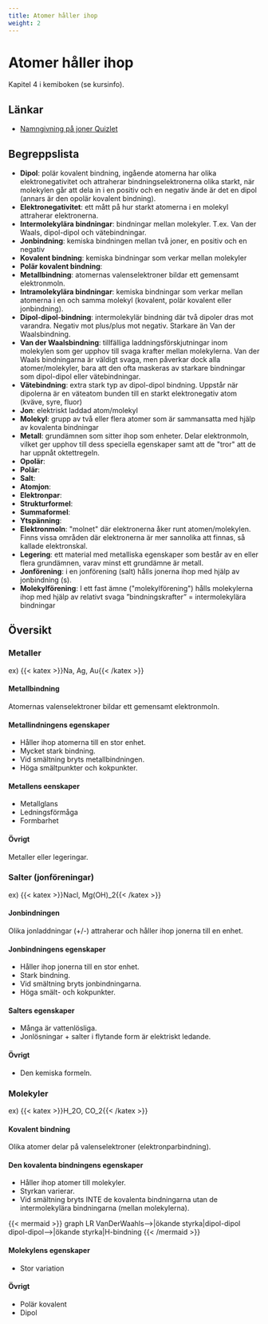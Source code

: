 ```yaml
---
title: Atomer håller ihop
weight: 2
---
```


# Atomer håller ihop

Kapitel 4 i kemiboken (se kursinfo).

## Länkar
* [Namngivning på joner Quizlet](https://quizlet.com/437375297/namn-pa-jonbindningar-flash-cards/)

## Begreppslista

* **Dipol**: polär kovalent bindning, ingående atomerna har olika elektronegativitet och attraherar bindningselektronerna olika starkt, när molekylen går att dela in i en positiv och en negativ ände är det en dipol (annars är den opolär kovalent bindning).
* **Elektronegativitet**: ett mått på hur starkt atomerna i en molekyl attraherar elektronerna.
* **Intermolekylära bindningar**: bindningar mellan molekyler. T.ex. Van der Waals, dipol-dipol och vätebindningar.
* **Jonbindning**: kemiska bindningen mellan två joner, en positiv och en negativ
* **Kovalent bindning**: kemiska bindningar som verkar mellan molekyler
* **Polär kovalent bindning**:
* **Metallbindning**: atomernas valenselektroner bildar ett gemensamt elektronmoln.
* **Intramolekylära bindningar**: kemiska bindningar som verkar mellan atomerna i en och samma molekyl (kovalent, polär kovalent eller jonbindning).
* **Dipol-dipol-bindning**: intermolekylär bindning där två dipoler dras mot varandra. Negativ mot plus/plus mot negativ. Starkare än Van der Waalsbindning.
* **Van der Waalsbindning**: tillfälliga laddningsförskjutningar inom molekylen som ger upphov till svaga krafter mellan molekylerna. Van der Waals bindningarna är väldigt svaga, men påverkar dock alla atomer/molekyler, bara att den ofta maskeras av starkare bindningar som dipol-dipol eller vätebindningar. 
* **Vätebindning**: extra stark typ av dipol-dipol bindning. Uppstår när dipolerna är en väteatom bunden till en starkt elektronegativ atom (kväve, syre, fluor)
* **Jon**: elektriskt laddad atom/molekyl
* **Molekyl**: grupp av två eller flera atomer som är sammansatta med hjälp av kovalenta bindningar
* **Metall**: grundämnen som sitter ihop som enheter. Delar elektronmoln, vilket ger upphov till dess speciella egenskaper samt att de "tror" att de har uppnåt oktettregeln.
* **Opolär**:
* **Polär**:
* **Salt**:
* **Atomjon**:
* **Elektronpar**:
* **Strukturformel**:
* **Summaformel**:
* **Ytspänning**:
* **Elektronmoln**: "molnet" där elektronerna åker runt atomen/molekylen. Finns vissa områden där elektronerna är mer sannolika att finnas, så kallade elektronskal.
* **Legering**: ett material med metalliska egenskaper som består av en eller flera grundämnen, varav minst ett grundämne är metall.
* **Jonförening**: i en jonförening (salt) hålls jonerna ihop med hjälp av jonbindning (s).
* **Molekylförening**: I ett fast ämne ("molekylförening") hålls molekylerna ihop med hjälp av relativt svaga ”bindningskrafter” = intermolekylära bindningar

## Översikt

### **Metaller**

ex) {{< katex >}}Na, Ag, Au{{< /katex >}}

#### **Metallbindning**

Atomernas valenselektroner bildar ett gemensamt elektronmoln.

#### **Metallindningens egenskaper**

* Håller ihop atomerna till en stor enhet.
* Mycket stark bindning.
* Vid smältning bryts metallbindningen.
* Höga smältpunkter och kokpunkter.

#### **Metallens eenskaper**

* Metallglans
* Ledningsförmåga
* Formbarhet

#### **Övrigt**

Metaller eller legeringar.

### **Salter (jonföreningar)**

ex) {{< katex >}}Nacl, Mg(OH)_2{{< /katex >}}

#### **Jonbindningen**

Olika jonladdningar (+/-) attraherar och håller ihop jonerna till en enhet.

#### **Jonbindningens egenskaper**

* Håller ihop jonerna till en stor enhet.
* Stark bindning.
* Vid smältning bryts jonbindningarna.
* Höga smält- och kokpunkter.

#### **Salters egenskaper**

* Många är vattenlösliga.
* Jonlösningar + salter i flytande form är elektriskt ledande.

#### **Övrigt**

* Den kemiska formeln.

### **Molekyler**

ex) {{< katex >}}H_2O, CO_2{{< /katex >}}

#### **Kovalent bindning**

Olika atomer delar på valenselektroner (elektronparbindning).

#### **Den kovalenta bindningens egenskaper**

* Håller ihop atomer till molekyler.
* Styrkan varierar.
* Vid smältning bryts INTE de kovalenta bindningarna utan de intermolekylära bindningarna (mellan molekylerna).

{{< mermaid >}}
graph LR
    VanDerWaahls-->|ökande styrka|dipol-dipol
    dipol-dipol-->|ökande styrka|H-bindning
{{< /mermaid >}} 

#### **Molekylens egenskaper**

* Stor variation

#### **Övrigt**

* Polär kovalent
* Dipol
